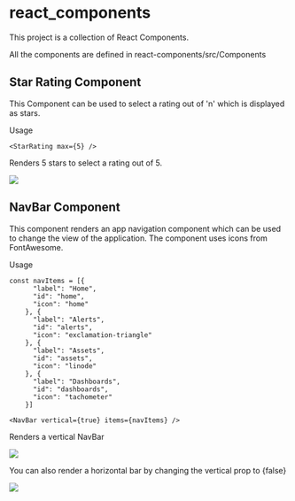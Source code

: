 # react_components

This project is a collection of React Components.

All the components are defined in react-components/src/Components

## Star Rating Component
This Component can be used to select a rating out of 'n' which is displayed as stars.

Usage

```<StarRating max={5} />```

Renders 5 stars to select a rating out of 5.

<img src="http://g.recordit.co/PG4jBeFA9E.gif" />

## NavBar Component
This component renders an app navigation component which can be used to change the view of the application. The component uses icons from FontAwesome.

Usage

```
const navItems = [{
      "label": "Home",
      "id": "home",
      "icon": "home"
    }, {
      "label": "Alerts",
      "id": "alerts",
      "icon": "exclamation-triangle"
    }, {
      "label": "Assets",
      "id": "assets",
      "icon": "linode"
    }, {
      "label": "Dashboards",
      "id": "dashboards",
      "icon": "tachometer"
    }]
    
<NavBar vertical={true} items={navItems} />
```

Renders a vertical NavBar

<img src="http://g.recordit.co/z1bih8rCYl.gif" />

You can also render a horizontal bar by changing the vertical prop to {false}

<img src="http://g.recordit.co/kSGzd2FDBM.gif" />

